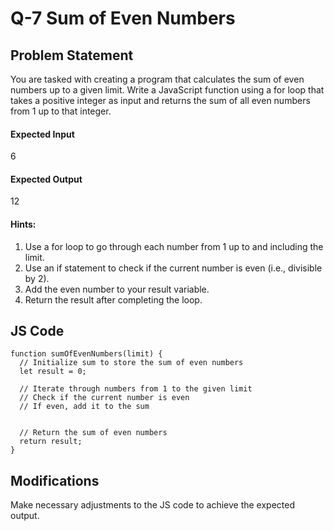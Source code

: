 # Q-7 Sum of Even Numbers

## Problem Statement
You are tasked with creating a program that calculates the sum of even numbers up to a given limit. Write a JavaScript function using a for loop that takes a positive integer as input and returns the sum of all even numbers from 1 up to that integer.

#### Expected Input
6
#### Expected Output
12


#### Hints:
1. Use a for loop to go through each number from 1 up to and including the limit. 
2. Use an if statement to check if the current number is even (i.e., divisible by 2).
3. Add the even number to your result variable.
4. Return the result after completing the loop.

## JS Code
```
function sumOfEvenNumbers(limit) {
  // Initialize sum to store the sum of even numbers
  let result = 0;

  // Iterate through numbers from 1 to the given limit
  // Check if the current number is even
  // If even, add it to the sum
 

  // Return the sum of even numbers
  return result;
}
```
## Modifications
Make necessary adjustments to the JS code to achieve the expected output.
